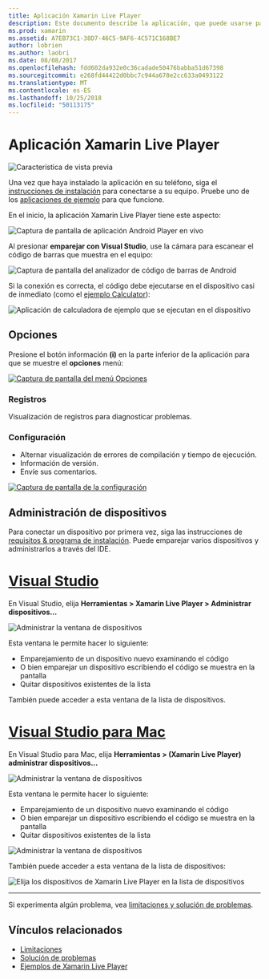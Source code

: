 ```yaml
---
title: Aplicación Xamarin Live Player
description: Este documento describe la aplicación, que puede usarse para obtener una vista previa de cambios de código en vivo en dispositivos Xamarin Live Player. Describe el programa de instalación, ejemplos, los registros, configuración, administración de dispositivos y mucho más.
ms.prod: xamarin
ms.assetid: A7EB73C1-38D7-46C5-9AF6-4C571C168BE7
author: lobrien
ms.author: laobri
ms.date: 08/08/2017
ms.openlocfilehash: fdd602da932e0c36cadade50476babba51d67398
ms.sourcegitcommit: e268fd44422d0bbc7c944a678e2cc633a0493122
ms.translationtype: MT
ms.contentlocale: es-ES
ms.lasthandoff: 10/25/2018
ms.locfileid: "50113175"
---
```

# <a name="xamarin-live-player-app"></a>Aplicación Xamarin Live Player

![Característica de vista previa](~/media/shared/preview.png)

Una vez que haya instalado la aplicación en su teléfono, siga el [instrucciones de instalación](~/tools/live-player/install.md) para conectarse a su equipo. Pruebe uno de los [aplicaciones de ejemplo](~/tools/live-player/samples.md) para que funcione.

En el inicio, la aplicación Xamarin Live Player tiene este aspecto:

![Captura de pantalla de aplicación Android Player en vivo](player-images/app-android-sml.png)

Al presionar **emparejar con Visual Studio**, use la cámara para escanear el código de barras que muestra en el equipo:

![Captura de pantalla del analizador de código de barras de Android](player-images/scan-android-sml.png)

Si la conexión es correcta, el código debe ejecutarse en el dispositivo casi de inmediato (como el [ejemplo Calculator](https://developer.xamarin.com/samples/mobile/LivePlayer/BasicCalculator)):

![Aplicación de calculadora de ejemplo que se ejecutan en el dispositivo](player-images/basic-calculator-sml.png)

## <a name="options"></a>Opciones

Presione el botón información **(i)** en la parte inferior de la aplicación para que se muestre el **opciones** menú:

[![Captura de pantalla del menú Opciones](player-images/options-sml.png)](player-images/options.png#lightbox)

### <a name="logs"></a>Registros

Visualización de registros para diagnosticar problemas.

### <a name="settings"></a>Configuración

- Alternar visualización de errores de compilación y tiempo de ejecución.
- Información de versión.
- Envíe sus comentarios.

[![Captura de pantalla de la configuración](player-images/settings-sml.png)](player-images/settings.png#lightbox)

## <a name="managing-devices"></a>Administración de dispositivos

Para conectar un dispositivo por primera vez, siga las instrucciones de [requisitos & programa de instalación](~/tools/live-player/install.md). Puede emparejar varios dispositivos y administrarlos a través del IDE.

# <a name="visual-studiotabwindows"></a>[Visual Studio](#tab/windows)

En Visual Studio, elija **Herramientas > Xamarin Live Player > Administrar dispositivos...**

![Administrar la ventana de dispositivos](player-images/manage-tools-menu-vs.png)

Esta ventana le permite hacer lo siguiente:

- Emparejamiento de un dispositivo nuevo examinando el código
- O bien emparejar un dispositivo escribiendo el código se muestra en la pantalla
- Quitar dispositivos existentes de la lista

También puede acceder a esta ventana de la lista de dispositivos.

# <a name="visual-studio-for-mactabmacos"></a>[Visual Studio para Mac](#tab/macos)

En Visual Studio para Mac, elija **Herramientas > (Xamarin Live Player) administrar dispositivos...**

![Administrar la ventana de dispositivos](player-images/manage-tools-menu.png)

Esta ventana le permite hacer lo siguiente:

- Emparejamiento de un dispositivo nuevo examinando el código
- O bien emparejar un dispositivo escribiendo el código se muestra en la pantalla
- Quitar dispositivos existentes de la lista

![Administrar la ventana de dispositivos](player-images/manage.png)

También puede acceder a esta ventana de la lista de dispositivos:

![Elija los dispositivos de Xamarin Live Player en la lista de dispositivos](player-images/manage-device-menu.png)

-----

Si experimenta algún problema, vea [limitaciones y solución de problemas](~/tools/live-player/troubleshooting.md).

## <a name="related-links"></a>Vínculos relacionados

- [Limitaciones](~/tools/live-player/limitations.md)
- [Solución de problemas](~/tools/live-player/troubleshooting.md)
- [Ejemplos de Xamarin Live Player](samples.md)
